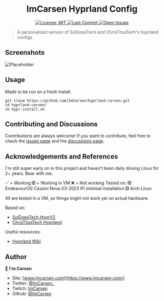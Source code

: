 <h1 align="center">ImCarsen Hyprland Config</h1>
<p align="center">
  <a href="https://choosealicense.com/licenses/mit/">
    <img alt="License: MIT" src="https://img.shields.io/github/license/ImCarsen/hyprland-carsen?style=for-the-badge" target="_blank" />
  </a>
  <a href="https://github.com/ImCarsen/hyprland-carsen/commits/master">
    <img alt="Last Commit" src="https://img.shields.io/github/last-commit/ImCarsen/hyprland-carsen?style=for-the-badge" target="_blank" />
  </a>
  <a href="https://github.com/ImCarsen/hyprland-carsen/issues">
    <img alt="Open Issues" src="https://img.shields.io/github/issues/ImCarsen/hyprland-carsen?style=for-the-badge" target="_blank" />
  </a>
</p>

> A personalized version of SolDoesTech and ChrisTitusTech's hyprland configs<br /> 


## Screenshots

![Placeholder]()


## Usage
Made to be run on a fresh install.
```
git clone https://github.com/ImCarsen/hyprland-carsen.git
cd hyprland-carsen/
sh hypr-install.sh
```

## Contributing and Discussions

Contributions are always welcome! If you want to contribute, feel free to check the [issues page](https://github.com/ImCarsen/hyprland-carsen/issues) and the [discussions page](https://github.com/ImCarsen/hyprland-carsen/issues).<br />


## Acknowledgements and References
I'm still super early on in this project and haven't been daily driving Linux for 2+ years. Bear with me.

✅ = Working
❎ = Working in VM
❌ = Not working
Tested on:
❎ EndeavourOS Cassini Nova 03-2023 R1 minimal installation 
❎ Arch Linux

All are tested in a VM, so things might not work yet on actual hardware.

Based on:
  - [SolDoesTech HyprV2](https://github.com/SolDoesTech/HyprV2)
  - [ChrisTitusTech Hyprland](https://github.com/ChrisTitusTech/hyprland-titus)

Useful resources:
  - [Hyprland Wiki](https://wiki.hyprland.org/)
 

## Author

👤 **I'm Carsen**

- Site: [www.imcarsen.com](https://www.imcarsen.com/)
- Twitter: [@ImCarsen_](https://twitter.com/ImCarsen_)
- Twitch: [ImCarsen](https://www.twitch.tv/imcarsen)
- Github: [@ImCarsen](https://github.com/ImCarsen)

